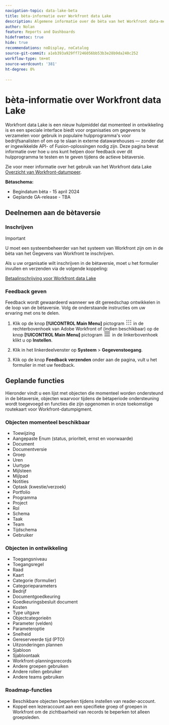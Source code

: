 ```yaml
---
navigation-topic: data-lake-beta
title: bèta-informatie over Workfront data Lake
description: Algemene informatie over de bèta van het Workfront data-meer
author: Nolan
feature: Reports and Dashboards
hidefromtoc: true
hide: true
recommendations: noDisplay, noCatalog
source-git-commit: a1eb393a929ff7246056bb53b3e28b9da240c252
workflow-type: tm+mt
source-wordcount: '381'
ht-degree: 0%

---
```


# bèta-informatie over Workfront data Lake

Workfront data Lake is een nieuw hulpmiddel dat momenteel in ontwikkeling is en een speciale interface biedt voor organisaties om gegevens te verzamelen voor gebruik in populaire hulpprogramma&#39;s voor bedrijfsanalisten of om op te slaan in externe datawarehouses — zonder dat er ingewikkelde API- of Fusion-oplossingen nodig zijn. Deze pagina bevat informatie over hoe u ons kunt helpen door feedback over dit hulpprogramma te testen en te geven tijdens de actieve bètaversie.

Zie voor meer informatie over het gebruik van het Workfront data Lake [Overzicht van Workfront-datumpeer](/help/quicksilver/reports-and-dashboards/data-lake/data-lake-overview.md).

**Bètaschema:**

* Begindatum bèta - 15 april 2024
* Geplande GA-release - TBA

## Deelnemen aan de bètaversie

### Inschrijven

>[!IMPORTANT]
>
>U moet een systeembeheerder van het systeem van Workfront zijn om in de bèta van het Gegevens van Workfront te inschrijven.

Als u uw organisatie wilt inschrijven in de bètaversie, moet u het formulier invullen en verzenden via de volgende koppeling:

[Betaalinschrijving voor Workfront data Lake](https://adobe.ly/workfrontdatalake)

### Feedback geven

Feedback wordt gewaardeerd wanneer we dit gereedschap ontwikkelen in de loop van de bètaversie. Volg de onderstaande instructies om uw ervaring met ons te delen.

1. Klik op de knop **[!UICONTROL Main Menu]** pictogram ![Hoofdmenu](/help/_includes/assets/main-menu-icon.png) in de rechterbovenhoek van Adobe Workfront of (indien beschikbaar) op de knop **[!UICONTROL Main Menu]** pictogram ![Hoofdmenu](/help/_includes/assets/main-menu-icon-left-nav.png) in de linkerbovenhoek klikt u op **Instellen**.

1. Klik in het linkerdeelvenster op **Systeem** > **Gegevenstoegang**.

1. Klik op de knop **Feedback verzenden** onder aan de pagina, vult u het formulier in met uw feedback.

## Geplande functies

Hieronder vindt u een lijst met objecten die momenteel worden ondersteund in de bètaversie, objecten waarvoor tijdens de bètaperiode ondersteuning wordt toegevoegd en functies die zijn opgenomen in onze toekomstige routekaart voor Workfront-datumpigment.

### Objecten momenteel beschikbaar

* Toewijzing
* Aangepaste Enum (status, prioriteit, ernst en voorwaarde)
* Document
* Documentversie
* Groep
* Uren
* Uurtype
* Mijlsteen
* Mijlpad
* Notities
* Optask (kwestie/verzoek)
* Portfolio
* Programma
* Project
* Rol
* Schema
* Taak
* Team
* Tijdschema
* Gebruiker

### Objecten in ontwikkeling

* Toegangsniveau
* Toegangsregel
* Raad
* Kaart
* Categorie (formulier)
* Categorieparameters
* Bedrijf
* Documentgoedkeuring
* Goedkeuringsbesluit document
* Kosten
* Type uitgave
* Objectcategorieën
* Parameter (velden)
* Parameteroptie
* Snelheid
* Gereserveerde tijd (PTO)
* Uitzonderingen plannen
* Sjabloon
* Sjabloontaak
* Workfront-planningsrecords
* Andere groepen gebruiken
* Andere rollen gebruiker
* Andere teams gebruiken

### Roadmap-functies

* Beschikbare objecten beperken tijdens instellen van reader-account.
* Koppel een lezeraccount aan een specifieke groep of groepen in Workfront om de zichtbaarheid van records te beperken tot alleen groepsleden.

